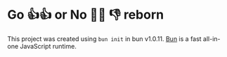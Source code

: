 # Go 👍👍 or No 🙅‍♂️ 👎 reborn


This project was created using `bun init` in bun v1.0.11. [Bun](https://bun.sh) is a fast all-in-one JavaScript runtime.
